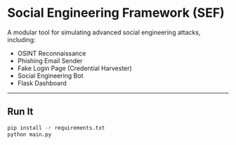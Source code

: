 #  Social Engineering Framework (SEF)

A modular tool for simulating advanced social engineering attacks, including:

-  OSINT Reconnaissance
-  Phishing Email Sender
-  Fake Login Page (Credential Harvester)
-  Social Engineering Bot
-  Flask Dashboard

---

##  Run It

```bash
pip install -r requirements.txt
python main.py

